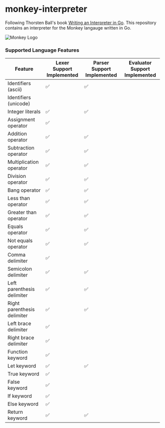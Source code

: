 # monkey-interpreter

Following Thorsten Ball's book [Writing an Interpreter in Go](https://interpreterbook.com/). This repository contains an interpreter for the Monkey langauge written in Go.

![Monkey Logo](https://interpreterbook.com/img/monkey_logo-d5171d15.png)

### Supported Language Features

|Feature|Lexer Support Implemented|Parser Support Implemented|Evaluator Support Implemented|
|-------|-------------------------|--------------------------|-----------------------------|
|Identifiers (ascii) |✅| ✅| |
|Identifiers (unicode) | | | |
|Integer literals |✅|✅| |
|Assignment operator |✅| | |
|Addition operator |✅|✅| |
|Subtraction operator |✅|✅| |
|Multiplication operator |✅|✅| |
|Division operator |✅|✅| |
|Bang operator |✅|✅| |
|Less than operator |✅|✅| |
|Greater than operator |✅|✅| |
|Equals operator |✅|✅| |
|Not equals operator |✅|✅| |
|Comma delimiter |✅| | |
|Semicolon delimiter |✅|✅| |
|Left parenthesis delimiter |✅|✅| |
|Right parenthesis delimiter |✅|✅| |
|Left brace delimiter |✅| | |
|Right brace delimiter |✅| | |
|Function keyword |✅| | |
|Let keyword |✅|✅| |
|True keyword |✅| | |
|False keyword |✅| | |
|If keyword |✅| | |
|Else keyword |✅| | |
|Return keyword |✅|✅| |
